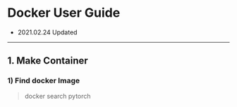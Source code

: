 # Docker User Guide
- 2021.02.24 Updated

---
## 1. Make Container
### 1) Find docker Image
  > docker search pytorch

